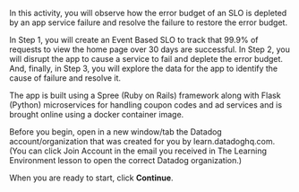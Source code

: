 In this activity, you will observe how the error budget of an SLO is depleted by an app service failure and resolve the failure to restore the error budget.

In Step 1, you will create an Event Based SLO to track that 99.9% of requests to view the home page over 30 days are successful. In Step 2, you will disrupt the app to cause a service to fail and deplete the error budget. And, finally, in Step 3, you will explore the data for the app to identify the cause of failure and resolve it.

The app is built using a Spree (Ruby on Rails) framework along with Flask (Python) microservices for handling coupon codes and ad services and is brought online using a docker container image.

Before you begin, open in a new window/tab the Datadog account/organization that was created for you by learn.datadoghq.com. (You can click Join Account in the email you received in The Learning Environment lesson to open the correct Datadog organization.)

When you are ready to start, click **Continue**.